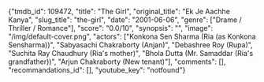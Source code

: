 {"tmdb_id": 109472, "title": "The Girl", "original_title": "Ek Je Aachhe Kanya", "slug_title": "the-girl", "date": "2001-06-06", "genre": ["Drame / Thriller / Romance"], "score": "0.0/10", "synopsis": "", "image": "/img/default-cover.png", "actors": ["Konkona Sen Sharma (Ria (as Konkona Sensharma))", "Sabyasachi Chakraborty (Anjan)", "Debashree Roy (Rupa)", "Suchita Ray Chaudhury (Ria's mother)", "Bhola Dutta (Mr. Samaddar (Ria's grandfather))", "Arjun Chakraborty (New tenant)"], "comments": [], "recommandations_id": [], "youtube_key": "notfound"}